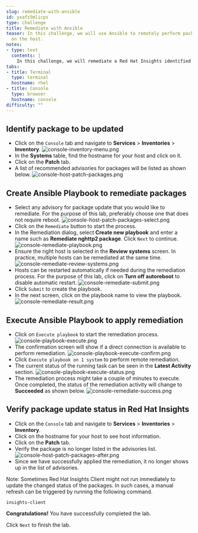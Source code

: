 ```yaml
---
slug: remediate-with-ansible
id: yxafs5mlicps
type: challenge
title: Remediate with Ansible
teaser: In this challenge, we will use Ansible to remotely perform package remediation
  on the host.
notes:
- type: text
  contents: |
    In this challenge, we will remediate a Red Hat Insights identified package update remotely using Ansible.
tabs:
- title: Terminal
  type: terminal
  hostname: rhel
- title: Console
  type: browser
  hostname: console
difficulty: ""
---
```

## Identify package to be updated
-  Click on the `Console` tab and navigate to **Services** > **Inventories** > **Inventory**.
![console-inventory-menu.png](..\assets\console-inventory-menu.png)
-  In the **Systems** table, find the hostname for your host and click on it.
-  Click on the **Patch** tab.
-  A list of recommended advisories for packages will be listed as shown below.
![console-host-patch-packages.png](..\assets\console-host-patch-packages.png)

## Create Ansible Playbook to remediate packages
- Select any advisory for package update that you would like to remediate. For the purpose of this lab, preferably choose one that does not require reboot.
![console-host-patch-packages-select.png](..\assets\console-host-patch-packages-select.png)
- Click on the `Remediate` button to start the process.
- In the Remediation dialog, select **Create new playbook** and enter a name such as **Remediate nghttp2 package**. Click `Next` to continue.
![console-remediate-playbook.png](..\assets\console-remediate-playbook.png)
- Ensure the right host is selected in the **Review systems** screen. In practice, multiple hosts can be remediated at the same time.
![console-remediate-review-systems.png](..\assets\console-remediate-review-systems.png)
- Hosts can be restarted automatically if needed during the remediation process. For the purpose of this lab, click on **Turn off autoreboot** to disable automatic restart.
![console-remediate-submit.png](..\assets\console-remediate-submit.png)
- Click `Submit` to create the playbook.
- In the next screen, click on the playbook name to view the playbook.
![console-remediate-result.png](..\assets\console-remediate-result.png)

## Execute Ansible Playbook to apply remediation
- Click on `Execute playbook` to start the remediation process.
![console-playbook-execute.png](..\assets\console-playbook-execute.png)
- The confirmation screen will show if a direct connection is available to perform remediation.
![console-playbook-execute-confirm.png](..\assets\console-playbook-execute-confirm.png)
- Click `Execute playbook on 1 system` to perform remote remediation.
- The current status of the running task can be seen in the **Latest Activity** section.
![console-playbook-execute-status.png](..\assets\console-playbook-execute-status.png)
- The remediation process might take a couple of minutes to execute. Once completed, the status of the remediation activity will change to **Succeeded** as shown below.
![console-remediate-success.png](..\assets\console-remediate-success.png)

## Verify package update status in Red Hat Insights
- Click on the `Console` tab and navigate to **Services** > **Inventories** > **Inventory**.
- Click on the hostname for your host to see host information.
- Click on the **Patch** tab.
- Verify the package is no longer listed in the advisories list.
![console-host-patch-packages-after.png](..\assets\console-host-patch-packages-after.png)
- Since we have successfully applied the remediation, it no longer shows up in the list of advisories.

Note: Sometimes Red Hat Insights Client might not run immediately to update the changed status of the packages. In such cases, a manual refresh can be triggered by running the following command.
```
insights-client
```

**Congratulations!** You have successfully completed the lab.

Click `Next` to finish the lab.


